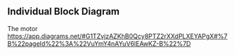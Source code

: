 ## Individual Block Diagram

The motor https://app.diagrams.net/#G1TZvjzAZKhB0Qcy8PTZ2rXXdPLXEYAPgX#%7B%22pageId%22%3A%22VuYmY4nAYuV6lEAwKZ-B%22%7D 
